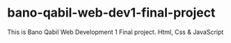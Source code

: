 # bano-qabil-web-dev1-final-project
This is Bano Qabil Web Development 1 Final project. Html, Css &amp; JavaScript
